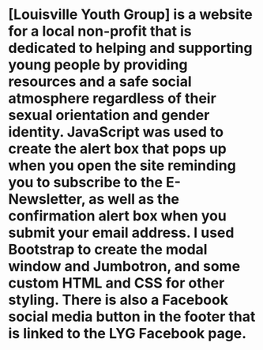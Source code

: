 # [Louisville Youth Group] is a website for a local non-profit that is dedicated to helping and supporting young people by providing resources and a safe social atmosphere regardless of their sexual orientation and gender identity. JavaScript was used to create the alert box that pops up when you open the site reminding you to subscribe to the E-Newsletter, as well as the confirmation alert box when you submit your email address. I used Bootstrap to create the modal window and Jumbotron, and some custom HTML and CSS for other styling. There is also a Facebook social media button in the footer that is linked to the LYG Facebook page.
